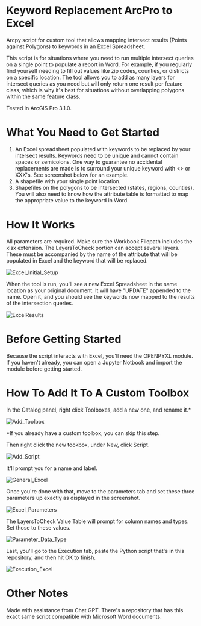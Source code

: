 # Keyword Replacement ArcPro to Excel
Arcpy script for custom tool that allows mapping intersect results (Points against Polygons) to keywords in an Excel Spreadsheet.

This script is for situations where you need to run multiple intersect queries on a single point to populate a report in Word. For example, if you regularly find yourself needing to fill out values like zip codes, counties, or districts on a specific location. The tool allows you to add as many layers for intersect queries as you need but will only return one result per feature class, which is why it's best for situations without overlapping polygons within the same feature class.

Tested in ArcGIS Pro 3.1.0.

# What You Need to Get Started

1. An Excel spreadsheet populated with keywords to be replaced by your intersect results. Keywords need to be unique and cannot contain spaces or semicolons. One way to guarantee no accidental replacements are made is to surround your unique keyword with <> or XXX's. See screenshot below for an example.
2. A shapefile with your single point location.
3. Shapefiles on the polygons to be intersected (states, regions, counties). You will also need to know how the attribute table is formatted to map the appropriate value to the keyword in Word.

# How It Works
All parameters are required. Make sure the Workbook Filepath includes the xlsx extension. The LayersToCheck portion can accept several layers. These must be accompanied by the name of the attribute that will be populated in Excel and the keyword that will be replaced.

![Excel_Initial_Setup](https://github.com/lsbravo/Keyword_Replacement_ArcPro_to_Excel/assets/121823541/043d909b-04f0-4ac2-93bf-ded4fd53110e)

When the tool is run, you'll see a new Excel Spreadsheet in the same location as your original document. It will have "UPDATE" appended to the name. Open it, and you should see the keywords now mapped to the results of the intersection queries.

![ExcelResults](https://github.com/lsbravo/Keyword_Replacement_ArcPro_to_Excel/assets/121823541/b6108043-fe84-45cf-a2ad-5edf2ce13995)

# Before Getting Started
Because the script interacts with Excel, you'll need the OPENPYXL module. If you haven't already, you can open a Jupyter Notbook and import the module before getting started.

# How To Add It To A Custom Toolbox
In the Catalog panel, right click Toolboxes, add a new one, and rename it.*

![Add_Toolbox](https://github.com/lsbravo/Keyword_Replacement_ArcPro_to_Excel/assets/121823541/b4471a70-c984-435d-8247-3897dae775ae)

*If you already have a custom toolbox, you can skip this step.

Then right click the new tookbox, under New, click Script.

![Add_Script](https://github.com/lsbravo/Keyword_Replacement_ArcPro_to_Excel/assets/121823541/00c6fbdf-2d71-4244-8694-f5092cd392c1)

It'll prompt you for a name and label.

![General_Excel](https://github.com/lsbravo/Keyword_Replacement_ArcPro_to_Excel/assets/121823541/38edd4ab-3cf2-46ed-9cfa-7853534a49a2)

Once you're done with that, move to the parameters tab and set these three parameters up exactly as displayed in the screenshot.

![Excel_Parameters](https://github.com/lsbravo/Keyword_Replacement_ArcPro_to_Excel/assets/121823541/e69a86c3-5491-45d1-873f-a1fbdd702ef1)

The LayersToCheck Value Table will prompt for column names and types. Set those to these values.

![Parameter_Data_Type](https://github.com/lsbravo/Keyword_Replacement_ArcPro_to_Excel/assets/121823541/fb6ddacb-43bd-422a-b451-c29981805357)

Last, you'll go to the Execution tab, paste the Python script that's in this repository, and then hit OK to finish.

![Execution_Excel](https://github.com/lsbravo/Keyword_Replacement_ArcPro_to_Excel/assets/121823541/07038975-fa34-4c6b-8870-e24636865397)

# Other Notes
Made with assistance from Chat GPT.
There's a repository that has this exact same script compatible with Microsoft Word documents.
